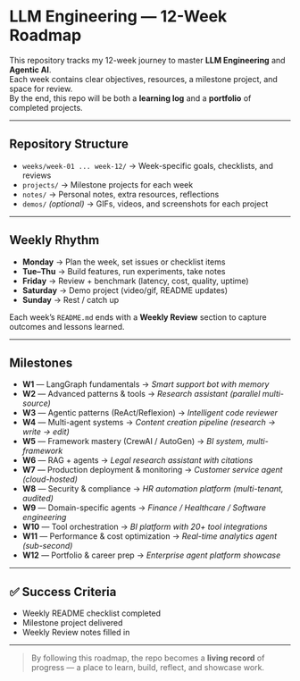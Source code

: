 # LLM Engineering — 12-Week Roadmap

This repository tracks my 12-week journey to master **LLM Engineering** and **Agentic AI**.  
Each week contains clear objectives, resources, a milestone project, and space for review.  
By the end, this repo will be both a **learning log** and a **portfolio** of completed projects.

---

## Repository Structure

- `weeks/week-01 ... week-12/` → Week-specific goals, checklists, and reviews  
- `projects/` → Milestone projects for each week  
- `notes/` → Personal notes, extra resources, reflections  
- `demos/` *(optional)* → GIFs, videos, and screenshots for each project  

---

## Weekly Rhythm

- **Monday** → Plan the week, set issues or checklist items  
- **Tue–Thu** → Build features, run experiments, take notes  
- **Friday** → Review + benchmark (latency, cost, quality, uptime)  
- **Saturday** → Demo project (video/gif, README updates)  
- **Sunday** → Rest / catch up  

Each week’s `README.md` ends with a **Weekly Review** section to capture outcomes and lessons learned.

---

## Milestones

- **W1** — LangGraph fundamentals → *Smart support bot with memory*  
- **W2** — Advanced patterns & tools → *Research assistant (parallel multi-source)*  
- **W3** — Agentic patterns (ReAct/Reflexion) → *Intelligent code reviewer*  
- **W4** — Multi-agent systems → *Content creation pipeline (research → write → edit)*  
- **W5** — Framework mastery (CrewAI / AutoGen) → *BI system, multi-framework*  
- **W6** — RAG + agents → *Legal research assistant with citations*  
- **W7** — Production deployment & monitoring → *Customer service agent (cloud-hosted)*  
- **W8** — Security & compliance → *HR automation platform (multi-tenant, audited)*  
- **W9** — Domain-specific agents → *Finance / Healthcare / Software engineering*  
- **W10** — Tool orchestration → *BI platform with 20+ tool integrations*  
- **W11** — Performance & cost optimization → *Real-time analytics agent (sub-second)*  
- **W12** — Portfolio & career prep → *Enterprise agent platform showcase*  

---

## ✅ Success Criteria

- Weekly README checklist completed  
- Milestone project delivered  
- Weekly Review notes filled in  

---

> By following this roadmap, the repo becomes a **living record** of progress — a place to learn, build, reflect, and showcase work.
